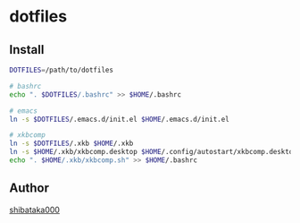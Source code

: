# dotfiles

## Install

```bash
DOTFILES=/path/to/dotfiles

# bashrc
echo ". $DOTFILES/.bashrc" >> $HOME/.bashrc

# emacs
ln -s $DOTFILES/.emacs.d/init.el $HOME/.emacs.d/init.el

# xkbcomp
ln -s $DOTFILES/.xkb $HOME/.xkb
ln -s $HOME/.xkb/xkbcomp.desktop $HOME/.config/autostart/xkbcomp.desktop
echo ". $HOME/.xkb/xkbcomp.sh" >> $HOME/.bashrc
```

## Author

[shibataka000](https://github.com/shibataka000)
